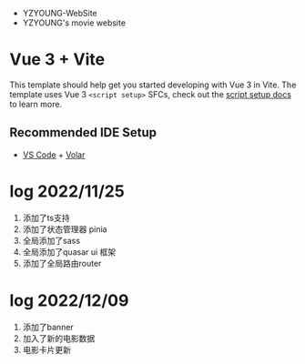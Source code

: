 * YZYOUNG-WebSite
* YZYOUNG's movie website


# Vue 3 + Vite

This template should help get you started developing with Vue 3 in Vite. The template uses Vue 3 `<script setup>` SFCs, check out the [script setup docs](https://v3.vuejs.org/api/sfc-script-setup.html#sfc-script-setup) to learn more.

## Recommended IDE Setup

- [VS Code](https://code.visualstudio.com/) + [Volar](https://marketplace.visualstudio.com/items?itemName=Vue.volar)


# log 2022/11/25
1. 添加了ts支持
2. 添加了状态管理器 pinia
3. 全局添加了sass
4. 全局添加了quasar ui 框架
5. 添加了全局路由router


# log 2022/12/09
1. 添加了banner
2. 加入了新的电影数据
3. 电影卡片更新